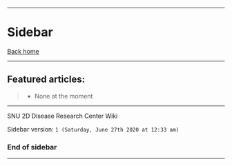 
***

# Sidebar

[Back home](https://github.com/seanpm2001/SNU_2D_DiseaseResearchCenter/wiki/)

***

## Featured articles:

> * None at the moment

***

SNU 2D Disease Research Center Wiki

Sidebar version: `1 (Saturday, June 27th 2020 at 12:33 am)`

### End of sidebar

***
